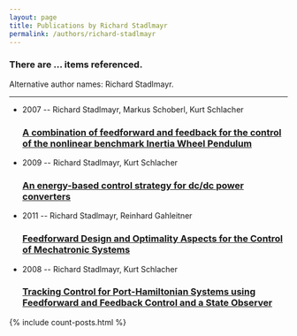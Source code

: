 ```yaml
---
layout: page
title: Publications by Richard Stadlmayr
permalink: /authors/richard-stadlmayr
---
```


<h3 id="number-posts">There are ... items referenced.</h3>
<p id='info-authors'>Alternative author names: Richard Stadlmayr.</p>
<hr />
<ul class="post-list">
<li><span class='post-meta'>2007 -- Richard Stadlmayr, Markus Schoberl, Kurt Schlacher</span><h3><a class='post-link' href="{{ site.baseurl }}/a-combination-of-feedforward-and-feedback-for-the-control-of-the-nonlinear-benchmark-inertia-wheel-pendulum">A combination of feedforward and feedback for the control of the nonlinear benchmark Inertia Wheel Pendulum</a></h3></li>
<li><span class='post-meta'>2009 -- Richard Stadlmayr, Kurt Schlacher</span><h3><a class='post-link' href="{{ site.baseurl }}/an-energy-based-control-strategy-for-dc-dc-power-converters">An energy-based control strategy for dc/dc power converters</a></h3></li>
<li><span class='post-meta'>2011 -- Richard Stadlmayr, Reinhard Gahleitner</span><h3><a class='post-link' href="{{ site.baseurl }}/feedforward-design-and-optimality-aspects-for-the-control-of-mechatronic-systems">Feedforward Design and Optimality Aspects for the Control of Mechatronic Systems</a></h3></li>
<li><span class='post-meta'>2008 -- Richard Stadlmayr, Kurt Schlacher</span><h3><a class='post-link' href="{{ site.baseurl }}/tracking-control-for-port-hamiltonian-systems-using-feedforward-and-feedback-control-and-a-state-observer">Tracking Control for Port-Hamiltonian Systems using Feedforward and Feedback Control and a State Observer</a></h3></li>

</ul>
{% include count-posts.html %}
